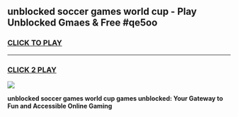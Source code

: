 
## unblocked soccer games world cup - Play Unblocked Gmaes & Free #qe5oo
<h3>
<a href="https://news.freeplayer.one?title=unblocked_soccer_games_world_cup&ref=03M">CLICK TO PLAY</a></h3>
<hr>

<h3>
<a href="https://news.freeplayer.one?title=unblocked_soccer_games_world_cup&ref=03M">CLICK 2 PLAY</a>
  
</h3>

<a href="https://news.freeplayer.one?title=unblocked_soccer_games_world_cup&ref=03M"><img src="https://clearcache.store/games.png"></a>


**unblocked soccer games world cup games unblocked: Your Gateway to Fun and Accessible Online Gaming**
